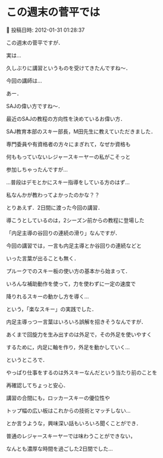 # この週末の菅平では

📅 投稿日時: 2012-01-31 01:28:37

この週末の菅平ですが．





実は…


久しぶりに講習というものを受けてきたんですね～．





今回の講師は…


あー．


SAJの偉い方ですね～．


最近のSAJの教程の方向性を決めているお偉い方．


SAJ教育本部のスキー部長，M田先生に教えていただきました．





専門委員や有資格者の方々にまぎれて，なぜか資格も


何ももっていないレジャースキーヤーの私がこそっと


参加しちゃったんですが…


…普段はデモとかにスキー指導をしている方のはず…


私なんかが教わってよかったのかな？？





とりあえず．2日間に渡った今回の講習．


導こうとしているのは，2シーズン前からの教程に登場した


「内足主導の谷回りの連続の滑り」なんですが．


今回の講習では，一言も内足主導とか谷回りの連続などと


いった言葉が出ることも無く．


プルークでのスキー板の使い方の基本から始まって．


いろんな補助動作を使って，力を使わずに一定の速度で


降りれるスキーの動かし方を導く…


という，「楽なスキー」の実践でした．





内足主導っつー言葉はいろいろ誤解を招きそうなんですが．


あくまで回旋力を生み出すのは外足で，その外足を使いやすく


するために，内足に軸を作り，外足を動かしていく…


というところで．


やっぱり仕事をするのは外スキーなんだという当たり前のことを


再確認してちょっと安心．





講習の合間にも，ロッカースキーの優位性や


トップ幅の広い板はこれからの技術とマッチしない…


とか言うような，興味深い話もいろいろ聞くことができ．





普通のレジャースキーヤーでは味わうことができない，


なんとも濃厚な時間を過ごした2日間でした…
